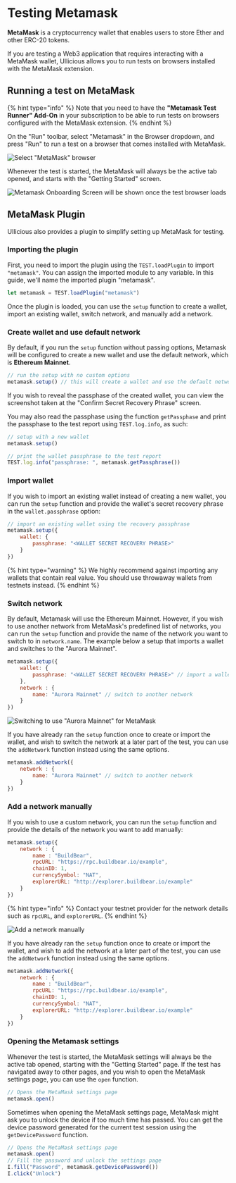 # Testing Metamask

**MetaMask** is a cryptocurrency wallet that enables users to store Ether and other ERC-20 tokens.

If you are testing a Web3 application that requires interacting with a MetaMask wallet, UIlicious allows you to run tests on browsers installed with the MetaMask extension.

## Running a test on MetaMask

{% hint type="info" %}
Note that you need to have the **"Metamask Test Runner" Add-On** in your subscription to be able to run tests on browsers configured with the MetaMask extension. 
{% endhint %}

On the "Run" toolbar, select "Metamask" in the Browser dropdown, and press "Run" to run a test on a browser that comes installed with MetaMask.

![Select "MetaMask" browser](/static/img/metamask/metamask-select-browser.png)

Whenever the test is started, the MetaMask will always be the active tab opened, and starts with the "Getting Started" screen. 

![Metamask Onboarding Screen will be shown once the test browser loads](/static/img/metamask/metamask-getting-started-screen.png)

## MetaMask Plugin

UIlicious also provides a plugin to simplify setting up MetaMask for testing.

### Importing the plugin

First, you need to import the plugin using the `TEST.loadPlugin` to import `"metamask"`. You can assign the imported module to any variable. In this guide, we'll name the imported plugin "metamask".

```javascript
let metamask = TEST.loadPlugin("metamask")
```

Once the plugin is loaded, you can use the `setup` function to create a wallet, import an existing wallet, switch network, and manually add a network.

### Create wallet and use default network

By default, if you run the `setup` function without passing options, Metamask will be configured to create a new wallet and use the default network, which is **Ethereum Mainnet**.

```javascript
// run the setup with no custom options
metamask.setup() // this will create a wallet and use the default network.
```

If you wish to reveal the passphase of the created wallet, you can view the screenshot taken at the "Confirm Secret Recovery Phrase" screen. 

You may also read the passphase using the function `getPassphase` and print the passphase to the test report using `TEST.log.info`, as such:
```javascript
// setup with a new wallet
metamask.setup() 

// print the wallet passphrase to the test report
TEST.log.info("passphrase: ", metamask.getPassphrase())
```

### Import wallet

If you wish to import an existing wallet instead of creating a new wallet, you can run the `setup` function and provide the wallet's secret recovery phrase in the `wallet.passphrase` option:
```javascript
// import an existing wallet using the recovery passphrase
metamask.setup({
	wallet: {
		passphrase: "<WALLET SECRET RECOVERY PHRASE>"
	}
})
```

{% hint type="warning" %}
We highly recommend against importing any wallets that contain real value. You should use throwaway wallets from testnets instead.
{% endhint %}

### Switch network

By default, Metamask will use the Ethereum Mainnet. However, if you wish to use another network from MetaMask's predefined list of networks, you can run the `setup` function and provide the name of the network you want to switch to in `network.name`. The example below a setup that imports a wallet and switches to the "Aurora Mainnet".
```javascript
metamask.setup({
	wallet: {
		passphrase: "<WALLET SECRET RECOVERY PHRASE>" // import a wallet
	},
	network : {
		name: "Aurora Mainnet" // switch to another network
	}
})
```

![Switching to use "Aurora Mainnet" for MetaMask](/static/img/metamask/metamask-select-network.png)

If you have already ran the `setup` function once to create or import the wallet, and wish to switch the network at a later part of the test, you can use the `addNetwork` function instead using the same options.
```javascript
metamask.addNetwork({
	network : {
		name: "Aurora Mainnet" // switch to another network
	}
})
```

### Add a network manually

If you wish to use a custom network, you can run the `setup` function and provide the details of the network you want to add manually:

```javascript
metamask.setup({
	network : {
		name : "BuildBear",
		rpcURL: "https://rpc.buildbear.io/example",
		chainID: 1,
		currencySymbol: "NAT",
		explorerURL: "http://explorer.buildbear.io/example"
	}
})
```

{% hint type="info" %}
Contact your testnet provider for the network details such as `rpcURL`, and `explorerURL`.
{% endhint %}

![Add a network manually](/static/img/metamask/metamask-custom-network.png)

If you have already ran the `setup` function once to create or import the wallet, and wish to add the network at a later part of the test, you can use the `addNetwork` function instead using the same options.
```javascript
metamask.addNetwork({
	network : {
		name : "BuildBear",
		rpcURL: "https://rpc.buildbear.io/example",
		chainID: 1,
		currencySymbol: "NAT",
		explorerURL: "http://explorer.buildbear.io/example"
	}
})
```

### Opening the Metamask settings

Whenever the test is started, the MetaMask settings will always be the active tab opened, starting with the "Getting Started" page. If the test has navigated away to other pages, and you wish to open the MetaMask settings page, you can use the `open` function.

```javascript
// Opens the MetaMask settings page
metamask.open() 
```

Sometimes when opening the MetaMask settings page, MetaMask might ask you to unlock the device if too much time has passed. You can get the device password generated for the current test session using the `getDevicePassword` function.
```javascript
// Opens the MetaMask settings page
metamask.open() 
// Fill the password and unlock the settings page
I.fill("Password", metamask.getDevicePassword())
I.click("Unlock")
```






